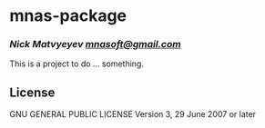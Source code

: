 # mnas-package
### _Nick Matvyeyev <mnasoft@gmail.com>_

This is a project to do ... something.

## License

GNU GENERAL PUBLIC LICENSE Version 3, 29 June 2007 or later

